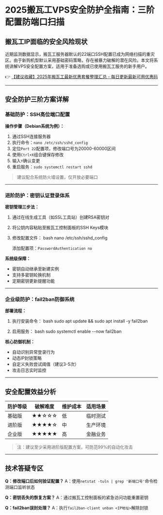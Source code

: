# 2025搬瓦工VPS安全防护全指南：三阶配置防端口扫描

## 搬瓦工IP面临的安全风险现状
近期监测数据显示，搬瓦工服务器默认的22端口SSH配置已成为网络扫描的重灾区。由于新购机型默认采用基础密码策略，存在被暴力破解的潜在风险。本文将系统讲解VPS安全配置方案，适用于准备选购或已使用搬瓦工服务的新手用户。

👉 [【建议收藏】2025年搬瓦工最新优惠套餐整理汇总 - 每日更新最新可用优惠码](https://bit.ly/banwagon)

---

## 安全防护三阶方案详解

### 基础防护：SSH高位端口配置
**操作步骤（Debian系统为例）：**
1. 通过SSH连接服务器
2. 执行命令：`nano /etc/ssh/sshd_config`
3. 定位`Port 22`配置项，修改端口号为20000-60000区间
4. 使用`Ctrl+X`组合键保存修改
5. 输入`Y`确认变更
6. 重启服务：`sudo systemctl restart sshd`

> 建议配合系统防火墙设置，仅开放必要端口

---

### 进阶防护：密钥认证登录体系
**密钥管理三步法：**
1. 通过在线生成工具（如SSL工具站）创建RSA密钥对
2. 将公钥内容粘贴至搬瓦工控制面板的SSH Keys模块
3. 修改配置文件：
   bash
   nano /etc/ssh/sshd_config
   
   添加配置项：`PasswordAuthentication no`

**系统级保障：**
- 密钥自动继承至新建实例
- 支持多密钥轮换机制
- 定期密钥更新提醒功能

---

### 企业级防护：fail2ban防御系统
**部署流程：**
1. 执行安装命令：
   bash
   sudo apt update && sudo apt install -y fail2ban
   
2. 启用服务：
   bash
   sudo systemctl enable --now fail2ban
   

**核心防御机制：**
- 自动识别异常登录行为
- 动态IP封锁策略
- 自定义失败尝试阈值（建议3-5次）
- 攻击日志实时监控

---

## 安全配置效益分析
| 防护等级 | 破解难度 | 维护成本 | 适用场景 |
|---------|---------|---------|---------|
| 基础版   | ★★☆☆☆  | 低       | 临时测试 |
| 进阶版   | ★★★★☆  | 中       | 生产环境 |
| 企业版   | ★★★★★  | 高       | 金融业务 |

> 注：建议至少采用进阶版配置方案，可防范99%的自动化攻击

---

## 技术答疑专区
**Q：修改端口后如何验证配置？**
A：使用`netstat -tuln | grep '新端口号'`命令检测端口监听状态

**Q：密钥丢失的恢复方案？**
A：通过搬瓦工控制面板的紧急访问功能重置密钥

**Q：fail2ban误封处理？** 
A：执行`fail2ban-client unban <IP地址>`解除封锁